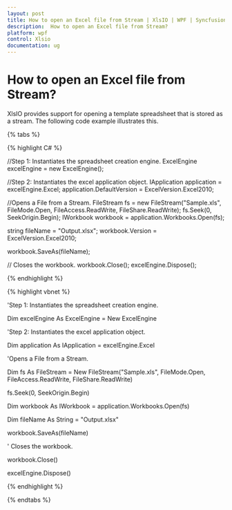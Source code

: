 ```yaml
---
layout: post
title: How to open an Excel file from Stream | XlsIO | WPF | Syncfusion
description:  How to open an Excel file from Stream?
platform: wpf
control: Xlsio
documentation: ug
---
```


# How to open an Excel file from Stream?

XlsIO provides support for opening a template spreadsheet that is stored as a stream. The following code example illustrates this.

{% tabs %} 
 
{% highlight C# %}
  
//Step 1: Instantiates the spreadsheet creation engine.
ExcelEngine excelEngine = new ExcelEngine();

//Step 2: Instantiates the excel application object.
IApplication application = excelEngine.Excel;
application.DefaultVersion = ExcelVersion.Excel2010;
 
//Opens a File from a Stream.
FileStream fs = new FileStream("Sample.xls", FileMode.Open, FileAccess.ReadWrite, FileShare.ReadWrite);
fs.Seek(0, SeekOrigin.Begin);
IWorkbook workbook = application.Workbooks.Open(fs);
 
string fileName = "Output.xlsx";
workbook.Version = ExcelVersion.Excel2010;
 
workbook.SaveAs(fileName);
 
// Closes the workbook.
workbook.Close();
excelEngine.Dispose();  

{% endhighlight %}    


{% highlight vbnet %}
 
'Step 1: Instantiates the spreadsheet creation engine.

Dim excelEngine As ExcelEngine = New ExcelEngine

 

'Step 2: Instantiates the excel application object.

Dim application As IApplication = excelEngine.Excel

 

'Opens a File from a Stream.

Dim fs As FileStream = New FileStream("Sample.xls", FileMode.Open, FileAccess.ReadWrite, FileShare.ReadWrite)

fs.Seek(0, SeekOrigin.Begin)

Dim workbook As IWorkbook = application.Workbooks.Open(fs)

 

Dim fileName As String = "Output.xlsx"

workbook.SaveAs(fileName)

 

' Closes the workbook.

workbook.Close()

excelEngine.Dispose()

{% endhighlight %}

{% endtabs %}
